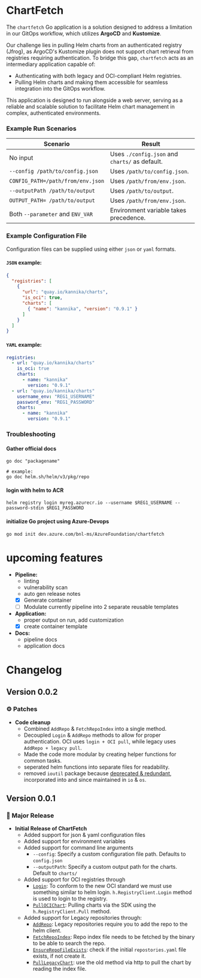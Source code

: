 # **ChartFetch**

The `chartfetch` Go application is a solution designed to address a limitation in our GitOps workflow, which utilizes **ArgoCD** and **Kustomize**. 

Our challenge lies in pulling Helm charts from an authenticated registry (Jfrog), as ArgoCD's Kustomize plugin does not support chart retrieval from registries requiring authentication. To bridge this gap, `chartfetch` acts as an intermediary application capable of:
- Authenticating with both legacy and OCI-compliant Helm registries.
- Pulling Helm charts and making them accessible for seamless integration into the GitOps workflow.

This application is designed to run alongside a web server, serving as a reliable and scalable solution to facilitate Helm chart management in complex, authenticated environments.

### **Example Run Scenarios**

| **Scenario**                      | **Result**                                     |
|-----------------------------------|------------------------------------------------|
| No input                          | Uses `./config.json` and `charts/` as default. |
| `--config /path/to/config.json`   | Uses `/path/to/config.json`.                   |
| `CONFIG_PATH=/path/from/env.json` | Uses `/path/from/env.json`.                    |
| `--outputPath /path/to/output`    | Uses `/path/to/output`.                        |
| `OUTPUT_PATH= /path/to/output`    | Uses `/path/from/env.json`.                    |
| Both `--parameter` and `ENV_VAR`  | Environment variable takes precedence.         |


### **Example Configuration File**

Configuration files can be supplied using either ``json`` or ``yaml`` formats.

#### ``JSON`` example:

````json
{
  "registries": [
    {
      "url": "quay.io/kannika/charts",
      "is_oci": true,
      "charts": [
        { "name": "kannika", "version": "0.9.1" }
      ]
    }
  ]
}
````

#### ``YAML`` example:

````yaml
registries:
  - url: "quay.io/kannika/charts"
    is_oci: true
    charts:
      - name: "kannika"
        version: "0.9.1"
  - url: "quay.io/kannika/charts"
    username_env: "REG1_USERNAME"
    password_env: "REG1_PASSWORD"
    charts:
      - name: "kannika"
        version: "0.9.1"
````

### Troubleshooting

#### Gather official docs

````shell
go doc "packagename"

# example:
go doc helm.sh/helm/v3/pkg/repo
````

#### login with helm to ACR

````shell
helm registry login myreg.azurecr.io --username $REG1_USERNAME --password-stdin $REG1_PASSWORD
````

#### initialize Go project using Azure-Devops

```golang
go mod init dev.azure.com/bnl-ms/AzureFoundation/chartfetch
```

# upcoming features
- **Pipeline:**
  - linting
  - vulnerability scan
  - auto gen release notes
  - [x] Generate container
  - [ ] Modulate currently pipeline into 2 separate reusable templates
- **Application:**
  - proper output on run, add customization
  - [x] create container template
- **Docs:**
  - pipeline docs
  - application docs

# Changelog

## Version 0.0.2
### ⚙️ Patches
- **Code cleanup**
  - Combined `AddRepo` & `FetchRepoIndex` into a single method.
  - Decoupled `Login` & `AddRepo` methods to allow for proper authentication. OCI uses `login + OCI pull`, while legacy uses `AddRepo + legacy pull`.
  - Made the code more modular by creating helper functions for common tasks.
  - seperated helm functions into separate files for readability.
  - removed `ioutil` package because [deprecated & redundant](https://go.dev/doc/go1.16#ioutil), incorporated into and since maintained in `io` & `os`.
## Version 0.0.1
### 🚀 Major Release
- **Initial Release of ChartFetch**
  - Added support for json & yaml configuration files
  - Added support for environment variables
  - Added support for command line arguments
    - `--config`: Specify a custom configuration file path. Defaults to `config.json`
    - `--outputPath`: Specify a custom output path for the charts. Default to `charts/`
  - Added support for OCI registries through 
    - [`Login`](): To conform to the new OCI standard we must use something similar to helm login. `h.RegistryClient.Login` method is used to login to the registry.
    - [`PullOCIChart`](): Pulling charts via the SDK using the `h.RegistryClient.Pull` method.
  - Added support for Legacy repositories through: 
    - [`AddRepo`](): Legacy repositories require you to add the repo to the helm client.
    - [`FetchRepoIndex`](): Repo index file needs to be fetched by the binary to be able to search the repo.
    - [`EnsureRepoFileExists`](): check if the initial `repostories.yaml` file exists, if not create it.
    - [`PullLegacyChart`](): use the old method via http to pull the chart by reading the index file.
